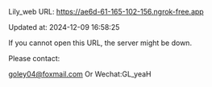 Lily_web URL: https://ae6d-61-165-102-156.ngrok-free.app

Updated at: 2024-12-09 16:58:25

If you cannot open this URL, the server might be down.

Please contact: 

goley04@foxmail.com Or Wechat:GL_yeaH